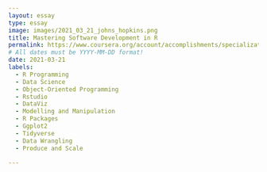 ```yaml
---
layout: essay
type: essay
image: images/2021_03_21_johns_hopkins.png
title: Mastering Software Development in R
permalink: https://www.coursera.org/account/accomplishments/specialization/7T5ZKWFU8H3M
# All dates must be YYYY-MM-DD format!
date: 2021-03-21
labels:
  - R Programming
  - Data Science
  - Object-Oriented Programming
  - Rstudio
  - DataViz
  - Modelling and Manipulation
  - R Packages
  - Ggplot2
  - Tidyverse
  - Data Wrangling
  - Produce and Scale
  
---
```


